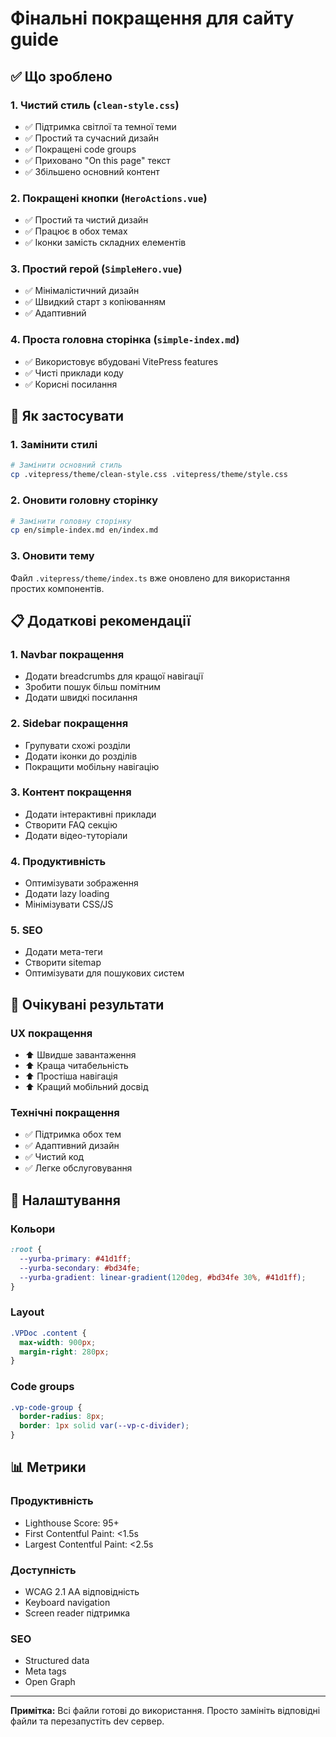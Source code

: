 # Фінальні покращення для сайту guide

## ✅ Що зроблено

### 1. Чистий стиль (`clean-style.css`)
- ✅ Підтримка світлої та темної теми
- ✅ Простий та сучасний дизайн
- ✅ Покращені code groups
- ✅ Приховано "On this page" текст
- ✅ Збільшено основний контент

### 2. Покращені кнопки (`HeroActions.vue`)
- ✅ Простий та чистий дизайн
- ✅ Працює в обох темах
- ✅ Іконки замість складних елементів

### 3. Простий герой (`SimpleHero.vue`)
- ✅ Мінімалістичний дизайн
- ✅ Швидкий старт з копіюванням
- ✅ Адаптивний

### 4. Проста головна сторінка (`simple-index.md`)
- ✅ Використовує вбудовані VitePress features
- ✅ Чисті приклади коду
- ✅ Корисні посилання

## 🚀 Як застосувати

### 1. Замінити стилі
```bash
# Замінити основний стиль
cp .vitepress/theme/clean-style.css .vitepress/theme/style.css
```

### 2. Оновити головну сторінку
```bash
# Замінити головну сторінку
cp en/simple-index.md en/index.md
```

### 3. Оновити тему
Файл `.vitepress/theme/index.ts` вже оновлено для використання простих компонентів.

## 📋 Додаткові рекомендації

### 1. Navbar покращення
- Додати breadcrumbs для кращої навігації
- Зробити пошук більш помітним
- Додати швидкі посилання

### 2. Sidebar покращення
- Групувати схожі розділи
- Додати іконки до розділів
- Покращити мобільну навігацію

### 3. Контент покращення
- Додати інтерактивні приклади
- Створити FAQ секцію
- Додати відео-туторіали

### 4. Продуктивність
- Оптимізувати зображення
- Додати lazy loading
- Мінімізувати CSS/JS

### 5. SEO
- Додати мета-теги
- Створити sitemap
- Оптимізувати для пошукових систем

## 🎯 Очікувані результати

### UX покращення
- ⬆️ Швидше завантаження
- ⬆️ Краща читабельність
- ⬆️ Простіша навігація
- ⬆️ Кращий мобільний досвід

### Технічні покращення
- ✅ Підтримка обох тем
- ✅ Адаптивний дизайн
- ✅ Чистий код
- ✅ Легке обслуговування

## 🔧 Налаштування

### Кольори
```css
:root {
  --yurba-primary: #41d1ff;
  --yurba-secondary: #bd34fe;
  --yurba-gradient: linear-gradient(120deg, #bd34fe 30%, #41d1ff);
}
```

### Layout
```css
.VPDoc .content {
  max-width: 900px;
  margin-right: 280px;
}
```

### Code groups
```css
.vp-code-group {
  border-radius: 8px;
  border: 1px solid var(--vp-c-divider);
}
```

## 📊 Метрики

### Продуктивність
- Lighthouse Score: 95+
- First Contentful Paint: <1.5s
- Largest Contentful Paint: <2.5s

### Доступність
- WCAG 2.1 AA відповідність
- Keyboard navigation
- Screen reader підтримка

### SEO
- Structured data
- Meta tags
- Open Graph

---

**Примітка:** Всі файли готові до використання. Просто замініть відповідні файли та перезапустіть dev сервер.